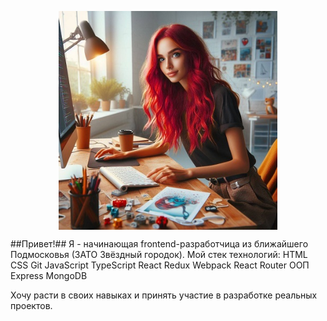 <p align="center">
<img src="https://github.com/katkovatanya/katkovatanya/blob/main/illustration.jpg" width="350" align="center">
</p>
##Привет!##
Я - начинающая frontend-разработчица из ближайшего Подмосковья (ЗАТО Звёздный городок).
Мой стек технологий:
HTML
CSS
Git
JavaScript
TypeScript
React
Redux
Webpack
React Router
ООП
Express
MongoDB


Хочу расти в своих навыках и принять участие в разработке реальных проектов.
